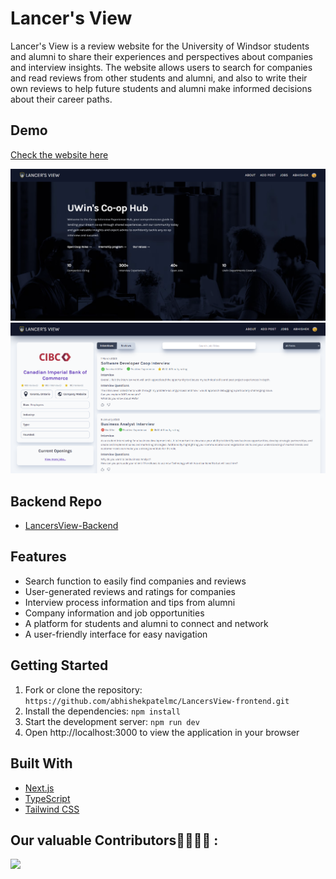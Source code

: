# Lancer's View

Lancer's View is a review website for the University of Windsor students and alumni to share their experiences and perspectives about companies and interview insights. The website allows users to search for companies and read reviews from other students and alumni, and also to write their own reviews to help future students and alumni make informed decisions about their career paths.

## Demo
[Check the website here](https://lancersview.vercel.app/)

<img src="./Lancer-view frontend.png" alt="alt text" title="LancerView Demo" width="800"/>
<img src="./LancersView-Demo2.png" alt="alt text" title="LancerView Demo" width="800"/>

## Backend Repo 
- [LancersView-Backend](https://github.com/kevinPJdev/solution-sprint-coop-web-backend.git)

## Features

- Search function to easily find companies and reviews
- User-generated reviews and ratings for companies
- Interview process information and tips from alumni
- Company information and job opportunities
- A platform for students and alumni to connect and network
- A user-friendly interface for easy navigation

## Getting Started

1. Fork or clone the repository: `https://github.com/abhishekpatelmc/LancersView-frontend.git`
2. Install the dependencies: `npm install`
3. Start the development server: `npm run dev`
4. Open http://localhost:3000 to view the application in your browser

## Built With

- [Next.js](https://nextjs.org/)
- [TypeScript](https://www.typescriptlang.org/)
- [Tailwind CSS](https://tailwindcss.com/)

## Our valuable Contributors👩‍💻👨‍💻 :
<a href="https://github.com/abhishekpatelmc/LancersView-frontend/graphs/contributors">
  <img src="https://contributors-img.web.app/image?repo=abhishekpatelmc/LancersView-frontend" />
</a>
